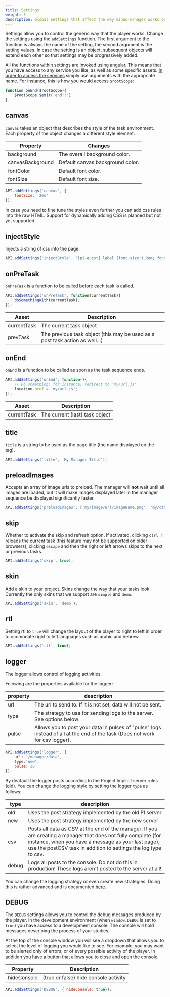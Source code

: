 ```yaml
---
title: Settings
weight: 3
description: Global settings that affect the way minno-manager works or all tasks
---
```


Settings allow you to control the generic way that the player works.
Change the settings using the `addSettings` function. 
The first argument to the function is always the name of the setting, the second argument is the setting values. 
In case the setting is an object, subsequent objects will extend each other so that settings may be progressively added.

All the functions within settings are invoked using angular. 
This means that you have access to any service you like, as well as some specific assets. 
[In order to access the services](https://docs.angularjs.org/api/auto/service/$injector) simply use arguments with the appropriate name. 
For instance, this is how you would access `$rootScope`:

```javascript
function onEnd($rootScope){
    $rootScope.$emit('end!!');
}
```

## canvas
`canvas` takes an object that describes the style of the task environment. Each property of the object changes a different style element.

Property            | Changes
-------             | -----------
background          | The overall background color.
canvasBackground    | Default canvas background color.
fontColor           | Default font color.
fontSize            | Default font size.

```javascript
API.addSettings('canvas', {
    fontSize: '2em'
});
```

In case you need to fine tune the styles even further you can add css rules into the raw HTML. Support for dynamically adding CSS is planned but not yet supported.

## injectStyle
Injects a string of css into the page.

```javascript
API.addSettings('injectStyle', '[pi-quest] label {font-size:1.2em; font-weight:normal;}');
```

## onPreTask
`onPreTask` is a function to be called before each task is called.

```javascript
API.addSettings('onPreTask', function(currentTask){
    doSomethingWith(currentTask);
});
```

Asset       | Description
-------     | -----------
currentTask | The current task object
prevTask    | The previous task object (this may be used as a post task action as well...)

## onEnd
`onEnd` is a function to be called as soon as the task sequence ends.

```javascript
API.addSettings('onEnd', function(){
    // Do something: for instance, redirect to 'my/url.js'
    location.href = 'my/url.js';
});
```

Asset       | Description
-------     | -----------
currentTask | The current (last) task object

## title
`title` is a string to be used as the page title (the name displayed on the tag).

```javascript
API.addSettings('title', 'My Manager Title');
```

## preloadImages
Accepts an array of image urls to preload. The manager will **not** wait until all images are loaded, but it will make images displayed later in the manager sequence be displayed significantly faster.

```javascript
API.addSettings('preloadImages', ['my/image/url/imageName.png', 'my/other/url/otherImage.jpg']);
```

## skip
Whether to activate the skip and refresh option. If activated, clicking `ctrl r` reloads the current task (this feature may not be supported on older browsers), clicking `escape` and then the right or left arrows skips to the next or previous tasks.

```javascript
API.addSettings('skip', true);
```

## skin
Add a skin to your project. Skins change the way that your tasks look. Currently the only skins that we support are `simple` and `demo`.

```javascript
API.addSettings('skin', 'demo');
```

## rtl
Setting rtl to `true` will change the layout of the player to right to left in order to ocomodate right to left languages such as arabic and hebrew.

```javascript
API.addSettings('rtl', true);
```

## logger
The logger allows control of logging activities.

Folowing are the properties available for the logger:

property    | description 
----------- | -----------
url         | The url to send to. If it is not set, data will not be sent.
type        | The strategy to use for sending logs to the server. See options below.
pulse       | Allows you to post your data in pulses of "pulse" logs instead of all at the end of the task (Does not work for csv logger).

```javascript
API.addSettings('logger', {
    url: '/manager/data',
    type:'new',
    pulse: 20
});
```

By deafault the logger posts according to the Project Implicit server rules (old).
You can change the logging style by setting the logger `type` as follows:

type    | description
------- | -----------
old     | Uses the post strategy implemented by the old PI server
new     | Uses the post strategy implemented by the new server  
csv     | Posts all data as CSV at the end of the manager. If you are creating a manager that does not fully complete (for instance, when you have a message as your last page), use the postCSV task in addition to settings the log type to csv.
debug   | Logs all posts to the console. Do not do this in production! These logs aren't posted to the server at all!

You can change the logging strategy or even create new strategies.
Doing this is rather advanced and is documented [here](https://github.com/minnojs/minno-quest/blob/0.2/src/taskManager/logger/readme.md).

## DEBUG
The `DEBUG` settings allows you to control the debug messages produced by the player.
In the development environment (when `window.DEBUG` is set to `true`) you have access to a development console.
The console will hold messages describing the process of your studies.

At the top of the console window you will see a dropdown that allows you to select the level of logging you would like to see.
For example, you may want to be alerted only of errors, or of every possible activity of the player.
In addition you have a button that allows you to close and open the console.

Property    | Description
----------- | -------------
hideConsole | (true or false) hide console activity

```javascript
API.addSettings('DEBUG', { hideConsole: true});
```
